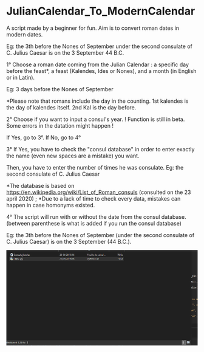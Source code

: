 # JulianCalendar_To_ModernCalendar
A script made by a beginner for fun. Aim is to convert roman dates in modern dates.

Eg: the 3th before the Nones of September under the second consulate of C. Julius Caesar is on the 3 September 44 B.C.

1° Choose a roman date coming from the Julian Calendar : a specific day before the feast*, a feast (Kalendes, Ides or Nones), and a month (in English or in Latin).

Eg: 3 days before the Nones of September

*Please note that romans include the day in the counting. 1st kalendes is the day of kalendes itself. 2nd Kal is the day before.

2° Choose if you want to input a consul's year. ! Function is still in beta. Some errors in the datation might happen !

If Yes, go to 3°.
If No, go to 4°

3° If Yes, you have to check the "consul database" in order to enter exactly the name (even new spaces are a mistake) you want. 

Then, you have to enter the number of times he was consulate.
Eg: the second consulate of C. Julius Caesar

*The database is based on https://en.wikipedia.org/wiki/List_of_Roman_consuls (consulted on the 23 april 2020) ; 
*Due to a lack of time to check every data, mistakes can happen in case homonyms existed. 

4° The script will run with or without the date from the consul database. (between parenthese is what is added if you run the consul database)

Eg: the 3th before the Nones of September (under the second consulate of C. Julius Caesar) is on the 3 September (44 B.C.).


![](Romanconvertor.gif)
